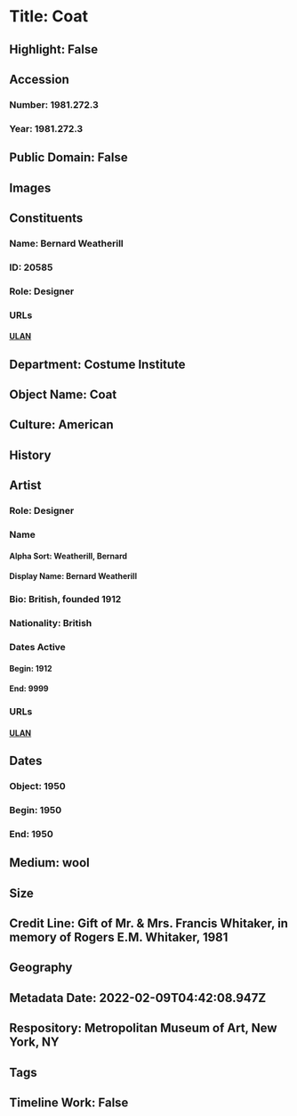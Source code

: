 # Title: Coat
## Highlight: False
## Accession
### Number: 1981.272.3
### Year: 1981.272.3
## Public Domain: False
## Images
## Constituents
### Name: Bernard Weatherill
### ID: 20585
### Role: Designer
### URLs
#### [ULAN](http://vocab.getty.edu/page/ulan/500524682)
## Department: Costume Institute
## Object Name: Coat
## Culture: American
## History
## Artist
### Role: Designer
### Name
#### Alpha Sort: Weatherill, Bernard
#### Display Name: Bernard Weatherill
### Bio: British, founded 1912
### Nationality: British
### Dates Active
#### Begin: 1912
#### End: 9999
### URLs
#### [ULAN](http://vocab.getty.edu/page/ulan/500524682)
## Dates
### Object: 1950
### Begin: 1950
### End: 1950
## Medium: wool
## Size
## Credit Line: Gift of Mr. & Mrs. Francis Whitaker, in memory of Rogers E.M. Whitaker, 1981
## Geography
## Metadata Date: 2022-02-09T04:42:08.947Z
## Respository: Metropolitan Museum of Art, New York, NY
## Tags
## Timeline Work: False